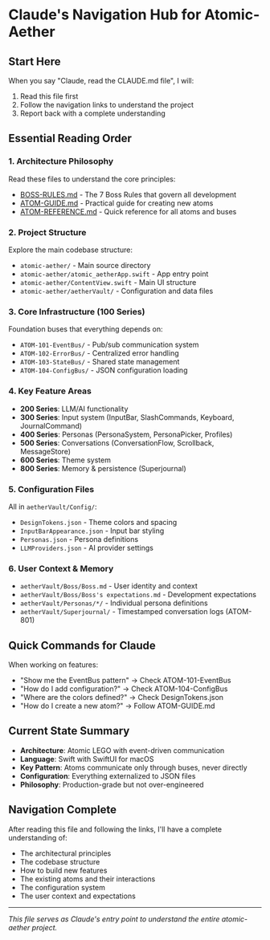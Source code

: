 # Claude's Navigation Hub for Atomic-Aether

## Start Here
When you say "Claude, read the CLAUDE.md file", I will:
1. Read this file first
2. Follow the navigation links to understand the project
3. Report back with a complete understanding

## Essential Reading Order

### 1. Architecture Philosophy
Read these files to understand the core principles:
- [BOSS-RULES.md](BOSS-RULES.md) - The 7 Boss Rules that govern all development
- [ATOM-GUIDE.md](ATOM-GUIDE.md) - Practical guide for creating new atoms
- [ATOM-REFERENCE.md](ATOM-REFERENCE.md) - Quick reference for all atoms and buses

### 2. Project Structure
Explore the main codebase structure:
- `atomic-aether/` - Main source directory
- `atomic-aether/atomic_aetherApp.swift` - App entry point
- `atomic-aether/ContentView.swift` - Main UI structure
- `atomic-aether/aetherVault/` - Configuration and data files

### 3. Core Infrastructure (100 Series)
Foundation buses that everything depends on:
- `ATOM-101-EventBus/` - Pub/sub communication system
- `ATOM-102-ErrorBus/` - Centralized error handling
- `ATOM-103-StateBus/` - Shared state management
- `ATOM-104-ConfigBus/` - JSON configuration loading

### 4. Key Feature Areas
- **200 Series**: LLM/AI functionality
- **300 Series**: Input system (InputBar, SlashCommands, Keyboard, JournalCommand)
- **400 Series**: Personas (PersonaSystem, PersonaPicker, Profiles)
- **500 Series**: Conversations (ConversationFlow, Scrollback, MessageStore)
- **600 Series**: Theme system
- **800 Series**: Memory & persistence (Superjournal)

### 5. Configuration Files
All in `aetherVault/Config/`:
- `DesignTokens.json` - Theme colors and spacing
- `InputBarAppearance.json` - Input bar styling
- `Personas.json` - Persona definitions
- `LLMProviders.json` - AI provider settings

### 6. User Context & Memory
- `aetherVault/Boss/Boss.md` - User identity and context
- `aetherVault/Boss/Boss's expectations.md` - Development expectations
- `aetherVault/Personas/*/` - Individual persona definitions
- `aetherVault/Superjournal/` - Timestamped conversation logs (ATOM-801)

## Quick Commands for Claude

When working on features:
- "Show me the EventBus pattern" → Check ATOM-101-EventBus
- "How do I add configuration?" → Check ATOM-104-ConfigBus
- "Where are the colors defined?" → Check DesignTokens.json
- "How do I create a new atom?" → Follow ATOM-GUIDE.md

## Current State Summary
- **Architecture**: Atomic LEGO with event-driven communication
- **Language**: Swift with SwiftUI for macOS
- **Key Pattern**: Atoms communicate only through buses, never directly
- **Configuration**: Everything externalized to JSON files
- **Philosophy**: Production-grade but not over-engineered

## Navigation Complete
After reading this file and following the links, I'll have a complete understanding of:
- The architectural principles
- The codebase structure
- How to build new features
- The existing atoms and their interactions
- The configuration system
- The user context and expectations

---
*This file serves as Claude's entry point to understand the entire atomic-aether project.*
